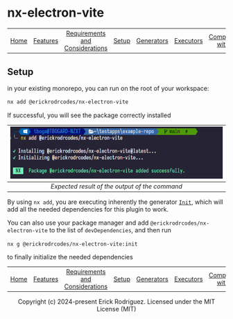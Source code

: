 # nx-electron-vite

<center>

|                      |                           |                                                                         |                     |                               |                             |                                                |
| :------------------: | :-----------------------: | :---------------------------------------------------------------------: | :-----------------: | :---------------------------: | :-------------------------: | :--------------------------------------------: |
| [Home](../README.md) | [Features](./features.md) | [Requirements and Considerations](./requirements-and-considerations.md) | [Setup](./setup.md) | [Generators](./generators.md) | [Executors](./executors.md) | [Compatibility with Nx](./compatibility-nx.md) |

</center>

## Setup

in your existing monorepo, you can run on the root of your workspace:

```bash
nx add @erickrodrcodes/nx-electron-vite
```

If successful, you will see the package correctly installed

|        ![using nx add](images/init.png)        |
| :--------------------------------------------: |
| _Expected result of the output of the command_ |

By using `nx add`, you are executing inherently the generator [`Init`](./generators.md#init), which will add all the needed dependencies for this plugin to work.

You can also use your package manager and add `@erickrodrcodes/nx-electron-vite` to the list of `devDependencies`, and then run

`nx g @erickrodrcodes/nx-electron-vite:init`

to finally initialize the needed dependencies

<center>

|                      |                           |                                                                         |                     |                               |                             |                                                |
| :------------------: | :-----------------------: | :---------------------------------------------------------------------: | :-----------------: | :---------------------------: | :-------------------------: | :--------------------------------------------: |
| [Home](../README.md) | [Features](./features.md) | [Requirements and Considerations](./requirements-and-considerations.md) | [Setup](./setup.md) | [Generators](./generators.md) | [Executors](./executors.md) | [Compatibility with Nx](./compatibility-nx.md) |

Copyright (c) 2024-present Erick Rodriguez. Licensed under the MIT License (MIT)

</center>
